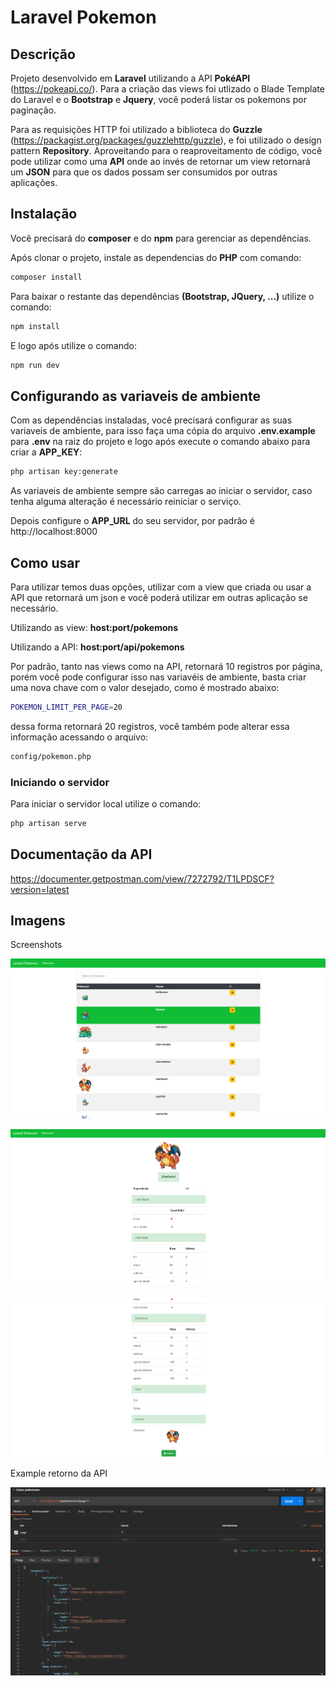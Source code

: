 Laravel Pokemon
======

Descrição
------

Projeto desenvolvido em **Laravel** utilizando a API **PokéAPI** (https://pokeapi.co/). Para a criação das views foi utlizado o Blade Template do Laravel e o **Bootstrap** e **Jquery**, você poderá listar os pokemons por paginação.

Para as requisições HTTP foi utilizado a biblioteca do **Guzzle** (https://packagist.org/packages/guzzlehttp/guzzle), e foi utilizado o design pattern **Repository**. Aproveitando para o reaproveitamento de código, você pode utilizar como uma **API** onde ao invés de retornar um view retornará um **JSON** para que os dados possam ser consumidos por outras aplicações.

Instalação
------

Você precisará do **composer** e do **npm** para gerenciar as dependências.

Após clonar o projeto, instale as dependencias do **PHP** com comando:
```bash
composer install
```

Para baixar o restante das dependências **(Bootstrap, JQuery, ...)** utilize o comando:
```bash
npm install
```

E logo após utilize o comando:
```bash
npm run dev
```

Configurando as variaveis de ambiente
------

Com as dependências instaladas, você precisará configurar as suas variaveis de ambiente, para isso faça uma cópia do arquivo **.env.example** para **.env** na raiz do projeto e logo após execute o comando abaixo para criar a **APP_KEY**:
```bash
php artisan key:generate
```

As variaveis de ambiente sempre são carregas ao iniciar o servidor, caso tenha alguma alteração é necessário reiniciar o serviço.

Depois configure o **APP_URL** do seu servidor, por padrão é http://localhost:8000

Como usar
------

Para utilizar temos duas opções, utilizar com a view que criada ou usar a API que retornará um json e você poderá utilizar em outras aplicação se necessário.

Utilizando as view: **host:port/pokemons**

Utilizando a API:   **host:port/api/pokemons**

Por padrão, tanto nas views como na API, retornará 10 registros por página, porém você pode configurar isso nas variavéis de ambiente, basta criar uma nova chave com o valor desejado, como é mostrado abaixo:
```bash
POKEMON_LIMIT_PER_PAGE=20
```
dessa forma retornará 20 registros, você também pode alterar essa informação acessando o arquivo:
```bash
config/pokemon.php
```

### Iniciando o servidor

Para iniciar o servidor local utilize o comando:
```bash
php artisan serve
```

Documentação da API
------
https://documenter.getpostman.com/view/7272792/T1LPDSCF?version=latest

Imagens
------

Screenshots

![Alt text](https://github.com/LucasViniciusDev/laravel-pokemon/raw/master/screenshots/001.PNG "001")

![Alt text](https://github.com/LucasViniciusDev/laravel-pokemon/raw/master/screenshots/002.PNG "002")

![Alt text](https://github.com/LucasViniciusDev/laravel-pokemon/raw/master/screenshots/003.PNG "003")

Example retorno da API

![Alt text](https://github.com/LucasViniciusDev/laravel-pokemon/raw/master/screenshots/004.PNG "004")
